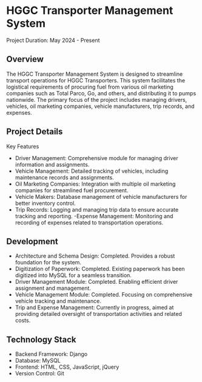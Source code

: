 # HGGC Transporter Management System

Project Duration: May 2024 - Present

## Overview
The HGGC Transporter Management System is designed to streamline transport operations for HGGC Transporters. This system facilitates the logistical requirements of procuring fuel from various oil marketing companies such as Total Parco, Go, and others, and distributing it to pumps nationwide. The primary focus of the project includes managing drivers, vehicles, oil marketing companies, vehicle manufacturers, trip records, and expenses.

## Project Details
Key Features
- Driver Management: Comprehensive module for managing driver information and assignments.
- Vehicle Management: Detailed tracking of vehicles, including maintenance records and assignments.
- Oil Marketing Companies: Integration with multiple oil marketing companies for streamlined fuel procurement.
- Vehicle Makers: Database management of vehicle manufacturers for better inventory control.
- Trip Records: Logging and managing trip data to ensure accurate tracking and reporting.
-Expense Management: Monitoring and recording of expenses related to transportation operations.

## Development
- Architecture and Schema Design: Completed. Provides a robust foundation for the system.
- Digitization of Paperwork: Completed. Existing paperwork has been digitized into MySQL for a seamless transition.
- Driver Management Module: Completed. Enabling efficient driver assignment and management.
- Vehicle Management Module: Completed. Focusing on comprehensive vehicle tracking and maintenance.
- Trip and Expense Management: Currently in progress, aimed at providing detailed oversight of transportation activities and related costs.

## Technology Stack
- Backend Framework: Django
- Database: MySQL
- Frontend: HTML, CSS, JavaScript, jQuery
- Version Control: Git
